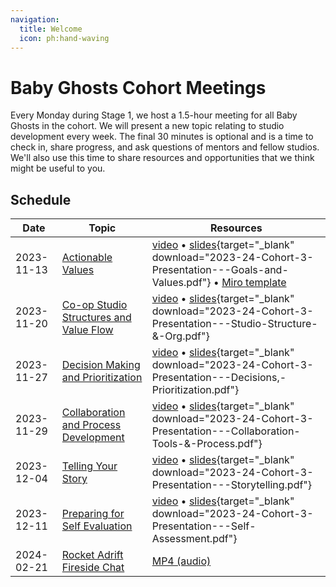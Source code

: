 ```yaml
---
navigation:
  title: Welcome
  icon: ph:hand-waving
---
```


# Baby Ghosts Cohort Meetings

Every Monday during Stage 1, we host a 1.5-hour meeting for all Baby Ghosts in the cohort. We will present a new topic relating to studio development every week. The final 30 minutes is optional and is a time to check in, share progress, and ask questions of mentors and fellow studios. We'll also use this time to share resources and opportunities that we think might be useful to you.

## Schedule

| Date | Topic | Resources |
| ---- | ----- | --------- |
| 2023-11-13 | [Actionable Values](https://learn.weirdghosts.ca/studio-development/collectivism/actionable-values) | [video](https://drive.google.com/file/d/14B9I9X6_KwuZU_f-O7ZGtWgyU3cWv5zS/view?usp=sharing) • [slides](/pdf/2023-24-Cohort-3-Presentation---Goals-and-Values.pdf){target="_blank" download="2023-24-Cohort-3-Presentation---Goals-and-Values.pdf"} • [Miro template](https://miro.com/miroverse/layers-effect-template/)|
| 2023-11-20 |[Co-op Studio Structures and Value Flow](https://learn.weirdghosts.ca/studio-development/collectivism/co-op-structure) |[video](https://drive.google.com/file/d/1wqT-Y5fvD3bP32zqsqugNd27MIZvSSPW/view) • [slides](/pdf/2023-24-Cohort-3-Presentation---Studio-Structure-&-Org.pdf){target="_blank" download="2023-24-Cohort-3-Presentation---Studio-Structure-&-Org.pdf"} | 
| 2023-11-27 |[Decision Making and Prioritization](https://learn.weirdghosts.ca/studio-development/collectivism/decision-making) | [video](https://drive.google.com/file/d/1zNItjKLuLPAWOH6qc2ceKiBBPwQNtRJC/view) • [slides](/pdf/2023-24-Cohort-3-Presentation---Decisions,-Prioritization.pdf){target="_blank" download="2023-24-Cohort-3-Presentation---Decisions,-Prioritization.pdf"} | 
| 2023-11-29 |[Collaboration and Process Development](https://learn.weirdghosts.ca/studio-development/collectivism/collaboration-and-process) | [video](https://drive.google.com/file/d/1jdFYLi7aNR1z17ROcllcYApS0QypjnqA/view?usp=drive_link) • [slides](/pdf/2023-24-Cohort-3-Presentation---Collaboration-Tools-&-Process.pdf){target="_blank" download="2023-24-Cohort-3-Presentation---Collaboration-Tools-&-Process.pdf"} | 
| 2023-12-04 | [Telling Your Story](https://learn.weirdghosts.ca/studio-development/collectivism/storytelling) | [video](https://drive.google.com/file/d/1_6IfJj2eWGXLLeDNbNmiO4pfC5Y8WuhF/view?usp=sharing) • [slides](/pdf/2023-24-Cohort-3-Presentation---Storytelling.pdf){target="_blank" download="2023-24-Cohort-3-Presentation---Storytelling.pdf"} | 
| 2023-12-11 | [Preparing for Self Evaluation](/baby-ghosts/assessment) | [video](https://drive.google.com/file/d/11VM4b6z_VIr4bOUrZOnsdEtMdYz8YaE-/view) • [slides](/pdf/2023-24-Cohort-3-Presentation---Self-Assessment.pdf){target="_blank" download="2023-24-Cohort-3-Presentation---Self-Assessment.pdf"} | 
| 2024-02-21 | [Rocket Adrift Fireside Chat](https://drive.google.com/file/d/1aj3Vagf9w0CRPiOdhIfU5hSY97hqwcgE/view?usp=sharing) | [MP4 (audio)](https://drive.google.com/file/d/1aj3Vagf9w0CRPiOdhIfU5hSY97hqwcgE/view?usp=sharing) |


